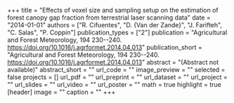 +++
title = "Effects of voxel size and sampling setup on the  estimation of forest canopy gap fraction from terrestrial laser scanning data"
date = "2014-01-01"
authors = ["R. Cifuentes", "D. {Van der Zande}", "J. Farifteh", "C. Salas", "P. Coppin"]
publication_types = ["2"]
publication = "Agricultural and Forest Meteorology, 194 230--240. https://doi.org/10.1016/j.agrformet.2014.04.013"
publication_short = "Agricultural and Forest Meteorology, 194 230--240. https://doi.org/10.1016/j.agrformet.2014.04.013"
abstract = "(Abstract not available)"
abstract_short = ""
url_code = ""
image_preview = ""
selected = false
projects = []
url_pdf = ""
url_preprint = ""
url_dataset = ""
url_project = ""
url_slides = ""
url_video = ""
url_poster = ""
math = true
highlight = true
[header]
image = ""
caption = ""
+++
